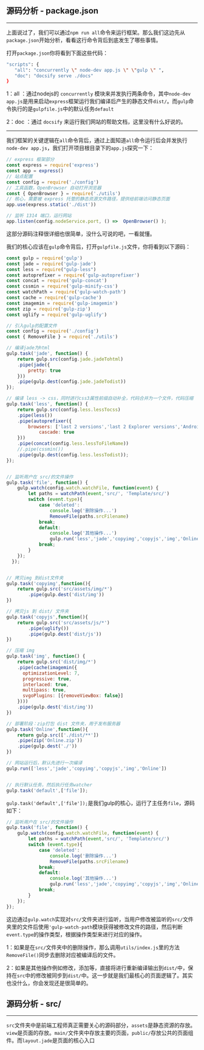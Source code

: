## 源码分析 - package.json

---

上面说过了，我们可以通过`npm run all`命令来运行框架。那么我们这边先从`package.json`开始分析，看看这行命令背后到底发生了哪些事情。

打开`package.json`你将看到下面这些代码：

```bash
"scripts": {
   "all": "concurrently \" node-dev app.js \" \"gulp \" ",
   "doc": "docsify serve ./docs"
}
```

1：all ：通过nodejs的 `concurrently` 模块来并发执行两条命令，其中`node-dev app.js`是用来启动`express`框架运行我们编译后产生的静态文件`dist/`。而`gulp`命令执行的是`gulpfile.js`中的默认任务`default`

2：doc ：通过 `docsify` 来运行我们网站的帮助文档，这里没有什么好说的。

---

我们框架的关键逻辑在`all`命令背后，通过上面知道`all`命令运行后会并发执行`node-dev app.js`，我们打开项目根目录下的`app.js`探究一下：

```js
// express 框架部分
const express = require('express')
const app = express()
// 站点配置
const config = require('./config')
// 工具函数，OpenBrowser 自动打开浏览器
const { OpenBrowser } = require('./utils')
// 核心，需要被 express 托管的静态资源文件路径，提供给前端访问静态页面
app.use(express.static('./dist'))

// 监听 1314 端口，运行网站
app.listen(config.nodeService.port, () =>  OpenBrowser() );
```

这部分源码注释很详细也很简单，没什么可说的吧，一看就懂。


我们的核心应该在`gulp`命令背后，打开`gulpfile.js`文件，你将看到以下源码：

```js
const gulp = require('gulp')
const jade = require('gulp-jade')
const less = require("gulp-less")
const autoprefixer = require('gulp-autoprefixer')
const concat = require('gulp-concat')
const cssmin = require('gulp-minify-css')
const watchPath = require('gulp-watch-path')
const cache = require('gulp-cache')
const imagemin = require('gulp-imagemin')
const zip = require('gulp-zip')
const uglify = require('gulp-uglify')

// 引入gulp的配置文件
const config = require('./config')
const { RemoveFile } = require('./utils')

// 编译jade为html
gulp.task('jade', function() {
    return gulp.src(config.jade.jadeTohtml)
    .pipe(jade({
        pretty: true
    }))
    .pipe(gulp.dest(config.jade.jadeTodist))
});

// 编译 less -> css，同时进行css3属性前缀自动补全，代码合并为一个文件，代码压缩
gulp.task('less', function() {
    return gulp.src(config.less.lessTocss)
    .pipe(less())
    .pipe(autoprefixer({
        browsers: ['last 2 versions','last 2 Explorer versions','Android >= 4.0'],
            cascade: true
    }))
    .pipe(concat(config.less.lessToFileName))
    //.pipe(cssmin())
    .pipe(gulp.dest(config.less.lessTodist));
});


// 监听用户在 src/的文件操作
gulp.task('file', function() {
    gulp.watch(config.watch.watchFile, function(event) {
        let paths = watchPath(event,'src/', 'Template/src/')
        switch (event.type){
            case 'deleted':
                console.log('删除操作...')
                RemoveFile(paths.srcFilename)
            break;
            default:
                console.log('其他操作...')
                gulp.run('less','jade','copyimg','copyjs','img','Online')
            break;    
        }
    });
  });


// 拷贝img 到dist文件夹
gulp.task('copyimg',function(){
    return gulp.src('src/assets/img/*')
        .pipe(gulp.dest('dist/img'))
})

// 拷贝js 到 dist/ 文件夹
gulp.task('copyjs',function(){
    return gulp.src('src/assets/js/*')
        .pipe(uglify())
        .pipe(gulp.dest('dist/js'))
})

// 压缩 img
gulp.task('img', function() {
    return gulp.src('dist/img/*') 
    .pipe(cache(imagemin({ 
      optimizationLevel: 7, 
      progressive: true, 
      interlaced: true,
      multipass: true,
      svgoPlugins: [{removeViewBox: false}]
    })))
    .pipe(gulp.dest('dist/img'))
})

// 部署阶段：zip打包 dist 文件夹，用于发布服务器
gulp.task('Online',function(){
    return gulp.src(['./dist/**'])
    .pipe(zip('Online.zip'))
    .pipe(gulp.dest('./'))
})

// 网站运行后，默认先进行一次编译
gulp.run(['less','jade','copyimg','copyjs','img','Online'])


// 执行默认任务，然后执行任务watcher
gulp.task('default',['file']);
```

`gulp.task('default',['file']);`是我们gulp的核心，运行了主任务`file`，源码如下：

```js
// 监听用户在 src/的文件操作
gulp.task('file', function() {
    gulp.watch(config.watch.watchFile, function(event) {
        let paths = watchPath(event,'src/', 'Template/src/')
        switch (event.type){
            case 'deleted':
                console.log('删除操作...')
                RemoveFile(paths.srcFilename)
            break;
            default:
                console.log('其他操作...')
                gulp.run('less','jade','copyimg','copyjs','img','Online')
            break;    
        }
    });
});
```

这边通过`gulp.watch`实现对`src/`文件夹进行监听，当用户修改被监听的`src/`文件夹里的文件后使用`'gulp-watch-path`模块获得被修改文件的路径，然后判断`event.type`的操作类型，根据操作类型来进行对应的操作。

1：如果是在`src/`文件夹中的删除操作，那么调用`utils/index.js`里的方法`RemoveFile()`同步去删除对应被编译后的文件。

2：如果是其他操作例如修改，添加等，直接将进行重新编译输出到`dist/`中，保持在`src`中的修改被同步到`dist/`中。这一步就是我们最核心的页面逻辑了。其实也没什么，你会发现还是很简单的。

## 源码分析 - src/

---

`src`文件夹中是前端工程师真正需要关心的源码部分，`assets`是静态资源的存放。`view`是页面的存放。`main/`文件夹中存放主要的页面，`public/`存放公共的页面组件。而`layout.jade`是页面的核心入口

